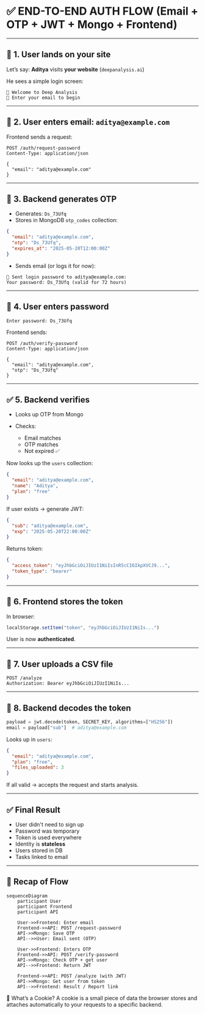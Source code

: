 # ✅ END-TO-END AUTH FLOW (Email + OTP + JWT + Mongo + Frontend)

---

## 👤 1. User lands on your site

Let’s say:
**Aditya** visits **your website** (`deepanalysis.ai`)

He sees a simple login screen:

```
👋 Welcome to Deep Analysis  
📧 Enter your email to begin
```

---

## 📩 2. User enters email: `aditya@example.com`

Frontend sends a request:

```http
POST /auth/request-password
Content-Type: application/json

{
  "email": "aditya@example.com"
}
```

---

## 🔧 3. Backend generates OTP

* Generates: `Ds_73Ufq`
* Stores in MongoDB `otp_codes` collection:

```json
{
  "email": "aditya@example.com",
  "otp": "Ds_73Ufq",
  "expires_at": "2025-05-20T12:00:00Z"
}
```

* Sends email (or logs it for now):

```
💌 Sent login password to aditya@example.com:
Your password: Ds_73Ufq (valid for 72 hours)
```

---

## 🔐 4. User enters password

```
Enter password: Ds_73Ufq
```

Frontend sends:

```http
POST /auth/verify-password
Content-Type: application/json

{
  "email": "aditya@example.com",
  "otp": "Ds_73Ufq"
}
```

---

## ✅ 5. Backend verifies

* Looks up OTP from Mongo
* Checks:

  * Email matches
  * OTP matches
  * Not expired ✅

Now looks up the `users` collection:

```json
{
  "email": "aditya@example.com",
  "name": "Aditya",
  "plan": "free"
}
```

If user exists → generate JWT:

```json
{
  "sub": "aditya@example.com",
  "exp": "2025-05-20T22:00:00Z"
}
```

Returns token:

```json
{
  "access_token": "eyJhbGciOiJIUzI1NiIsInR5cCI6IkpXVCJ9...",
  "token_type": "bearer"
}
```

---

## 🧠 6. Frontend stores the token

In browser:

```js
localStorage.setItem("token", "eyJhbGciOiJIUzI1NiIs...")
```

User is now **authenticated**.

---

## 📄 7. User uploads a CSV file

```http
POST /analyze
Authorization: Bearer eyJhbGciOiJIUzI1NiIs...
```

---

## 🧠 8. Backend decodes the token

```python
payload = jwt.decode(token, SECRET_KEY, algorithms=["HS256"])
email = payload["sub"]  # aditya@example.com
```

Looks up in `users`:

```json
{
  "email": "aditya@example.com",
  "plan": "free",
  "files_uploaded": 3
}
```

If all valid → accepts the request and starts analysis.

---

## ✅ Final Result

* User didn't need to sign up
* Password was temporary
* Token is used everywhere
* Identity is **stateless**
* Users stored in DB
* Tasks linked to email

---

## 🔁 Recap of Flow

```mermaid
sequenceDiagram
    participant User
    participant Frontend
    participant API

    User->>Frontend: Enter email
    Frontend->>API: POST /request-password
    API->>Mongo: Save OTP
    API-->>User: Email sent (OTP)

    User->>Frontend: Enters OTP
    Frontend->>API: POST /verify-password
    API->>Mongo: Check OTP + get user
    API-->>Frontend: Return JWT

    Frontend->>API: POST /analyze (with JWT)
    API->>Mongo: Get user from token
    API-->>Frontend: Result / Report link
```


🧠 What’s a Cookie?
A cookie is a small piece of data the browser stores and attaches automatically to your requests to a specific backend.